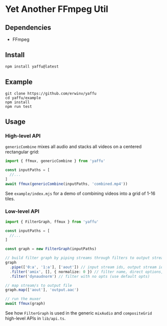 # Yet Another FFmpeg Util

## Dependencies

- FFmpeg

## Install

```sh
npm install yaffu@latest
```

## Example

```
git clone https://github.com/erwinv/yaffu
cd yaffu/example
npm install
npm run test
```

## Usage

### High-level API

`genericCombine` mixes all audio and stacks all videos on a centered rectangular grid:

```ts
import { ffmux, genericCombine } from 'yaffu'

const inputPaths = [
  //...
]
await ffmux(genericCombine(inputPaths, 'combined.mp4'))
```

See `example/index.mjs` for a demo of combining videos into a grid of 1-16 tiles.

### Low-level API

```ts
import { FilterGraph, ffmux } from 'yaffu'

const inputPaths = [
  //...
]

const graph = new FilterGraph(inputPaths)

// build filter graph by piping streams through filters to output streams
graph
  .pipe(['0:a', '1:a'], ['aout']) // input stream ids, output stream ids
  .filter('amix', [], { normalize: 0 }) // filter name, direct options, key-value options
  .filter('dynaudnorm') // filter with no opts (use default opts)

// map stream/s to output file
graph.map(['aout'], 'output.aac')

// run the muxer
await ffmux(graph)
```

See how `FilterGraph` is used in the generic `mixAudio` and `compositeGrid` high-level APIs in `lib/api.ts`.
